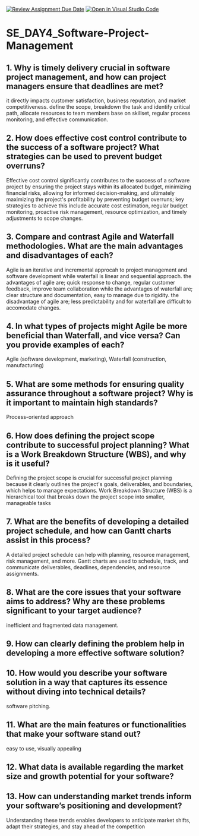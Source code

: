[![Review Assignment Due Date](https://classroom.github.com/assets/deadline-readme-button-22041afd0340ce965d47ae6ef1cefeee28c7c493a6346c4f15d667ab976d596c.svg)](https://classroom.github.com/a/9pw6JKcu)
[![Open in Visual Studio Code](https://classroom.github.com/assets/open-in-vscode-2e0aaae1b6195c2367325f4f02e2d04e9abb55f0b24a779b69b11b9e10269abc.svg)](https://classroom.github.com/online_ide?assignment_repo_id=18482341&assignment_repo_type=AssignmentRepo)
# SE_DAY4_Software-Project-Management
## 1. Why is timely delivery crucial in software project management, and how can project managers ensure that deadlines are met?
it directly impacts customer satisfaction, business reputation, and market competitiveness. define the scope, breakdown the task and identify critical path, allocate resources to team members base on skillset, regular process monitoring, and effective communication.
## 2. How does effective cost control contribute to the success of a software project? What strategies can be used to prevent budget overruns?
Effective cost control significantly contributes to the success of a software project by ensuring the project stays within its allocated budget, minimizing financial risks, allowing for informed decision-making, and ultimately maximizing the project's profitability by preventing budget overruns; key strategies to achieve this include accurate cost estimation, regular budget monitoring, proactive risk management, resource optimization, and timely adjustments to scope changes. 
## 3. Compare and contrast Agile and Waterfall methodologies. What are the main advantages and disadvantages of each?
Agile is an iterative and incremental approcah to project management and software development while waterfall is linear and sequential approach. the advantages of agile are; quick response to change, regular customer feedback, improve team collaboration while the advantages of waterfall are; clear structure and documentation, easy to manage due to rigidity. the disadvantage of agile are; less predictability and for waterfall are difficult to accomodate changes.
## 4. In what types of projects might Agile be more beneficial than Waterfall, and vice versa? Can you provide examples of each?
Agile (software development, marketing), Waterfall (construction, manufacturing)
## 5. What are some methods for ensuring quality assurance throughout a software project? Why is it important to maintain high standards?
Process-oriented approach
## 6. How does defining the project scope contribute to successful project planning? What is a Work Breakdown Structure (WBS), and why is it useful?
Defining the project scope is crucial for successful project planning because it clearly outlines the project's goals, deliverables, and boundaries, which helps to manage expectations. Work Breakdown Structure (WBS) is a hierarchical tool that breaks down the project scope into smaller, manageable tasks
## 7. What are the benefits of developing a detailed project schedule, and how can Gantt charts assist in this process?
A detailed project schedule can help with planning, resource management, risk management, and more. Gantt charts are used to schedule, track, and communicate deliverables, deadlines, dependencies, and resource assignments.
## 8. What are the core issues that your software aims to address? Why are these problems significant to your target audience?
 inefficient and fragmented data management. 
## 9. How can clearly defining the problem help in developing a more effective software solution?
## 10. How would you describe your software solution in a way that captures its essence without diving into technical details?
software pitching.
## 11. What are the main features or functionalities that make your software stand out?
easy to use, visually appealing
## 12. What data is available regarding the market size and growth potential for your software?
## 13. How can understanding market trends inform your software’s positioning and development?
Understanding these trends enables developers to anticipate market shifts, adapt their strategies, and stay ahead of the competition
